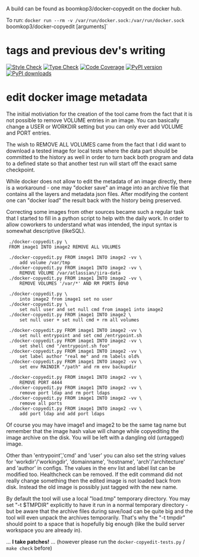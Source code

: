 
A build can be found as boomkop3/docker-copyedit on the docker hub.

To run: `docker run --rm -v /var/run/docker.sock:/var/run/docker.sock` boomkop3/docker-copyedit [arguments]`

# tags and previous dev's writing

[![Style Check](https://github.com/gdraheim/docker-copyedit/actions/workflows/stylecheck.yml/badge.svg?event=push)](https://github.com/gdraheim/docker-copyedit/actions/workflows/stylecheck.yml)
[![Type Check](https://github.com/gdraheim/docker-copyedit/actions/workflows/typecheck.yml/badge.svg?event=push)](https://github.com/gdraheim/docker-copyedit/actions/workflows/typecheck.yml)
[![Code Coverage](https://img.shields.io/badge/60%20test-75%25%20coverage-brightgreen)](https://github.com/gdraheim/docker-copyedit/blob/master/docker-copyedit-tests.py)
[![PyPI version](https://badge.fury.io/py/docker-copyedit.svg)](https://pypi.org/project/docker-copyedit/)
[![PyPI downloads](https://img.shields.io/pypi/dm/docker-copyedit)](https://pypi.org/project/docker-copyedit/#files)

# edit docker image metadata

The initial motiviation for the creation of the tool came from
the fact that it is not possible to remove VOLUME entries in
an image. You can basically change a USER or WORKDIR setting
but you can only ever add VOLUME and PORT entries.

The wish to REMOVE ALL VOLUMES came from the fact that I did
want to download a tested image for local tests where the
data part should be committed to the history as well in order
to turn back both program and data to a defined state so that 
another test run will start off the exact same checkpoint.

While docker does not allow to edit the metadata of an image
directly, there is a workaround - one may "docker save" an
image into an archive file that contains all the layers and
metadata json files. After modifying the content one can
"docker load" the result back with the history being preserved.

Correcting some images from other sources became such a
regular task that I started to fill in a python script to
help with the daily work. In order to allow coworkers to
understand what was intended, the input syntax is somewhat
descriptive (likeSQL).

     ./docker-copyedit.py \
     FROM image1 INTO image2 REMOVE ALL VOLUMES
         
     ./docker-copyedit.py FROM image1 INTO image2 -vv \
         add volume /var/tmp
     ./docker-copyedit.py FROM image1 INTO image2 -vv \
         REMOVE VOLUME /var/atlassian/jira-data
     ./docker-copyedit.py FROM image1 INTO image2 -vv \
         REMOVE VOLUMES '/var/*' AND RM PORTS 80%0
     
     ./docker-copyedit.py \
         into image2 from image1 set no user
     ./docker-copyedit.py \
         set null user and set null cmd from image1 into image2
     ./docker-copyedit.py FROM image1 INTO image2 \
         set null user + set null cmd + rm all volumes

     ./docker-copyedit.py FROM image1 INTO image2 -vv \
         set null entrypoint and set cmd /entrypoint.sh
     ./docker-copyedit.py FROM image1 INTO image2 -vv \
         set shell cmd "/entrypoint.sh foo"
     ./docker-copyedit.py FROM image1 INTO image2 -vv \
         set label author "real me" and rm labels old%
     ./docker-copyedit.py FROM image1 INTO image2 -vv \
         set env MAINDIR "/path" and rm env backupdir

     ./docker-copyedit.py FROM image1 INTO image2 -vv \
         REMOVE PORT 4444
     ./docker-copyedit.py FROM image1 INTO image2 -vv \
         remove port ldap and rm port ldaps
     ./docker-copyedit.py FROM image1 INTO image2 -vv \
         remove all ports
     ./docker-copyedit.py FROM image1 INTO image2 -vv \
         add port ldap and add port ldaps

Of course you may have image1 and image2 to be the same
tag name but remember that the image hash value will 
change while copyediting the image archive on the disk.
You will be left with a dangling old (untagged) image.

Other than 'entrypoint','cmd' and 'user' you can also set 
the string values for 'workdir'/'workingdir', 'domainname',
'hostname', 'arch'/'architecture' and 'author' in configs.
The values in the env list and label list can be modified too.
Healthcheck can be removed.
If the edit command did not really change something then
the edited image is not loaded back from disk. Instead the 
old image is possibly just tagged with the new name.

By default the tool will use a local "load.tmp" temporary
directory. You may set "-t $TMPDIR" explicitly to have it
run in a normal temporary directory - but be aware that
the archive files during save/load can be quite big and the
tool will even unpack the archives temporarily. That's why
the "-t tmpdir" should point to a space that is hopefully big
enough (like the build server workspace you are already in).

... **I take patches!** 
... (however please run the `docker-copyedit-tests.py` / `make check` before)
